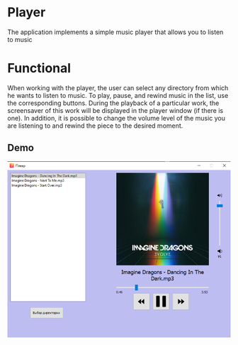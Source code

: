 # Player
The application implements a simple music player that allows you to listen to music

# Functional
When working with the player, the user can select any directory from which he wants to listen to music. To play, pause, and rewind music in the list, use the corresponding buttons. During the playback of a particular work, the screensaver of this work will be displayed in the player window (if there is one). In addition, it is possible to change the volume level of the music you are listening to and rewind the piece to the desired moment.

## Demo
![Alt text](https://github.com/SerpentDragon/MusicPlayer-Qt/blob/master/Demo/demo.png)